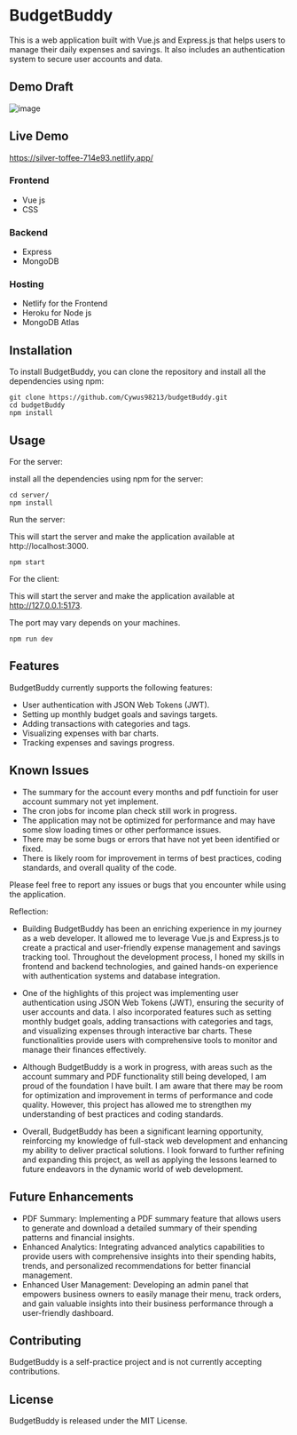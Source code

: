 # BudgetBuddy

This is a web application built with Vue.js and Express.js that helps users to manage their daily expenses and savings. It also includes an authentication system to secure user accounts and data.

## Demo Draft

![image](https://github.com/Cywus98213/budgetBuddy/assets/91040918/748330ff-3209-4bbd-acde-0f9118524322)


## Live Demo
https://silver-toffee-714e93.netlify.app/




### Frontend

- Vue js
- CSS

### Backend

- Express
- MongoDB

### Hosting

- Netlify for the Frontend
- Heroku for Node js
- MongoDB Atlas

## Installation

To install BudgetBuddy, you can clone the repository and install all the dependencies using npm:

```
git clone https://github.com/Cywus98213/budgetBuddy.git
cd budgetBuddy
npm install
```

## Usage

For the server:

install all the dependencies using npm for the server:

```
cd server/
npm install
```

Run the server:

This will start the server and make the application available at http://localhost:3000.

```
npm start
```

For the client:

This will start the server and make the application available at http://127.0.0.1:5173.

The port may vary depends on your machines.

```
npm run dev
```

## Features

BudgetBuddy currently supports the following features:

- User authentication with JSON Web Tokens (JWT).
- Setting up monthly budget goals and savings targets.
- Adding transactions with categories and tags.
- Visualizing expenses with bar charts.
- Tracking expenses and savings progress.

## Known Issues

- The summary for the account every months and pdf functioin for user account summary not yet implement.
- The cron jobs for income plan check still work in progress.
- The application may not be optimized for performance and may have some slow loading times or other performance issues.
- There may be some bugs or errors that have not yet been identified or fixed.
- There is likely room for improvement in terms of best practices, coding standards, and overall quality of the code.

Please feel free to report any issues or bugs that you encounter while using the application.

Reflection:

- Building BudgetBuddy has been an enriching experience in my journey as a web developer. It allowed me to leverage Vue.js and Express.js to create a practical and user-friendly expense management and savings tracking tool. Throughout the development process, I honed my skills in frontend and backend technologies, and gained hands-on experience with authentication systems and database integration.

- One of the highlights of this project was implementing user authentication using JSON Web Tokens (JWT), ensuring the security of user accounts and data. I also incorporated features such as setting monthly budget goals, adding transactions with categories and tags, and visualizing expenses through interactive bar charts. These functionalities provide users with comprehensive tools to monitor and manage their finances effectively.

- Although BudgetBuddy is a work in progress, with areas such as the account summary and PDF functionality still being developed, I am proud of the foundation I have built. I am aware that there may be room for optimization and improvement in terms of performance and code quality. However, this project has allowed me to strengthen my understanding of best practices and coding standards.

- Overall, BudgetBuddy has been a significant learning opportunity, reinforcing my knowledge of full-stack web development and enhancing my ability to deliver practical solutions. I look forward to further refining and expanding this project, as well as applying the lessons learned to future endeavors in the dynamic world of web development.

## Future Enhancements
- PDF Summary: Implementing a PDF summary feature that allows users to generate and download a detailed summary of their spending patterns and financial insights.
- Enhanced Analytics: Integrating advanced analytics capabilities to provide users with comprehensive insights into their spending habits, trends, and personalized recommendations for better financial management.
- Enhanced User Management: Developing an admin panel that empowers business owners to easily manage their menu, track orders, and gain valuable insights into their business performance through a user-friendly dashboard.

## Contributing

BudgetBuddy is a self-practice project and is not currently accepting contributions.

## License

BudgetBuddy is released under the MIT License.
